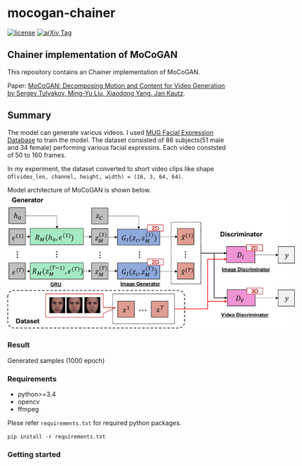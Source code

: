 # mocogan-chainer

[![license](https://img.shields.io/github/license/mashape/apistatus.svg)](https://github.com/piyo56/mocogan-chainer/blob/master/LICENSE)
[![arXiv Tag](https://img.shields.io/badge/arXiv-1610.07584-brightgreen.svg)](https://arxiv.org/abs/1707.04993)


## Chainer implementation of MoCoGAN

This repository contains an Chainer implementation of MoCoGAN.

Paper: [MoCoGAN: Decomposing Motion and Content for Video Generation by Sergey Tulyakov, Ming-Yu Liu, Xiaodong Yang, Jan Kautz](https://arxiv.org/abs/1707.04993).

## Summary

The model can generate various videos. I used [MUG Facial Expression Database](https://mug.ee.auth.gr/fed/) to train the model. The dataset consisted of 86 subjects(51 male and 34 female) performing various facial expressins. Each video conststed of 50 to 160 frames.

In my experiment, the dataset converted to short video clips like shape of`(video_len, channel, height, width) = (16, 3, 64, 64)`. 

Model architecture of MoCoGAN is shown below.
<img src="doc/mocogan-model.png" style="max-width:650px;" width="650px">


### Result

Generated samples (1000 epoch)

### Requirements

- python>=3.4
- opencv
- ffmpeg

Plese refer `requirements.txt` for required python packages.
```
pip install -r requirements.txt
```

### Getting started
